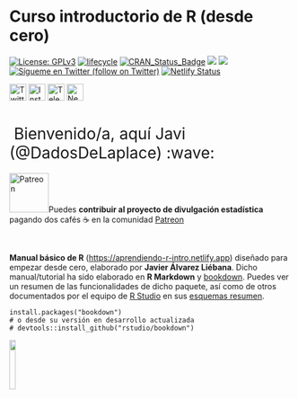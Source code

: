 Curso introductorio de R (desde cero)
======

[![License:
GPLv3](https://img.shields.io/badge/license-GPLv3-blue.svg)](https://www.gnu.org/licenses/gpl-3.0)
[![lifecycle](https://img.shields.io/badge/lifecycle-stable-green.svg)](https://www.tidyverse.org/lifecycle/#stable)
[![CRAN\_Status\_Badge](http://www.r-pkg.org/badges/version/icon)](https://cran.r-project.org/package=icons)
<a href="https://github.com/dadosdelaplace/hilostwitter/graphs/contributors" alt="Contributors"> <img src="https://img.shields.io/github/contributors/dadosdelaplace/hilostwitter" /></a>
<a href="https://github.com/dadosdelaplace/hilostwitter/pulse" alt="Activity"> <img src="https://img.shields.io/github/commit-activity/m/dadosdelaplace/hilostwitter" /></a>
<a href="https://twitter.com/intent/follow?screen_name=dadosdelaplace"> <img src="https://img.shields.io/twitter/follow/dadosdelaplace?style=social&logo=twitter"
            alt="Sígueme en Twitter (follow on Twitter)"></a>
[![Netlify Status](https://api.netlify.com/api/v1/badges/42c3b375-8e0a-4b03-bd18-d8a58f60ca92/deploy-status)](https://app.netlify.com/sites/aprendiendo-r-intro/deploys)
            
<!-- <a href="https://discord.gg/HjJCwm5">
        <img src="https://img.shields.io/discord/308323056592486420?logo=discord"
            alt="chat on Discord"></a> --->


<div align="left">

<a href="https://twitter.com/dadosdelaplace"><img border="0" alt="Twitter" src="https://assets.dryicons.com/uploads/icon/svg/8385/c23f7ffc-ca8d-4246-8978-ce9f6d5bcc99.svg" width="30" height="30"></a>
  <a href="https://instagram.com/javieralvarezliebana"><img border="0" alt="Instagram" src="https://logodownload.org/wp-content/uploads/2017/04/instagram-logo-3.png" width="30" height="30"></a>
  <a href="https://t.me/dadosdelaplace"><img border="0" alt="Telegram" src="https://upload.wikimedia.org/wikipedia/commons/thumb/8/83/Telegram_2019_Logo.svg/1024px-Telegram_2019_Logo.svg.png" width="30" height="30"></a>
  <a href="https://cartasdelaplace.com"><img border="0" alt="Newsletter" src="https://assets.dryicons.com/uploads/icon/svg/8007/c804652c-fae4-43d7-b539-187d6a408254.svg" width="30" height="30"></a>     
  
<h1 style="font-weight:normal" align="left">
  &nbsp;Bienvenido/a, aquí Javi (@DadosDeLaplace) :wave:
</h1>

</div>
<div align="left">
            

<div style="text-align: left;"><img src="https://upload.wikimedia.org/wikipedia/commons/thumb/5/5a/Patreon_logomark.svg/1024px-Patreon_logomark.svg.png"  width="70" height="70" alt="Patreon">Puedes <b>contribuir al proyecto de divulgación estadística</b> pagando dos cafés ☕️ en la comunidad <a href="https://patreon.com/dadosdelaplace">Patreon</a></div>

&nbsp;
            

**Manual básico de R** (https://aprendiendo-r-intro.netlify.app) diseñado para empezar desde cero, elaborado por **Javier Álvarez Liébana**. Dicho manual/tutorial ha sido elaborado en **R Markdown** y [bookdown](https://github.com/rstudio/bookdown). Puedes ver un resumen de las funcionalidades de dicho paquete, así como de otros documentados por el equipo de [R Studio](https://www.rstudio.com/) en sus [esquemas resumen](https://www.rstudio.com/resources/cheatsheets/).

```{r eval = FALSE}
install.packages("bookdown")
# o desde su versión en desarrollo actualizada
# devtools::install_github("rstudio/bookdown")
```

<img src="https://github.com/dadosdelaplace/cursoR_intro_2021_2022/blob/main/img/hex-rmarkdown.png" width="15%" />

